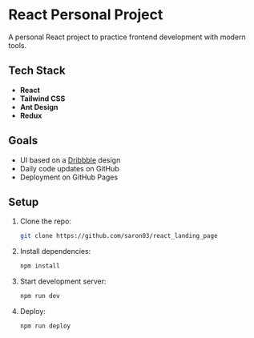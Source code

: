 # React Personal Project

A personal React project to practice frontend development with modern tools.

## Tech Stack
- **React**
- **Tailwind CSS**
- **Ant Design**
- **Redux**


## Goals
- UI based on a [Dribbble](https://dribbble.com/) design
- Daily code updates on GitHub
- Deployment on GitHub Pages

## Setup
1. Clone the repo:
   ```bash
   git clone https://github.com/saron03/react_landing_page
   ```
2. Install dependencies:
   ```bash
   npm install
   ```
3. Start development server:
   ```bash
   npm run dev
   ```
4. Deploy:
   ```bash
   npm run deploy
   ```